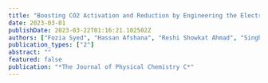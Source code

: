 ```yaml
---
title: "Boosting CO2 Activation and Reduction by Engineering the Electronic Structure of Graphitic Carbon Nitride through Transition Metal-Free Single-Atom Functionalization"
date: 2023-03-01
publishDate: 2023-03-22T01:16:21.102502Z
authors: ["Fozia Syed", "Hassan Afshana", "Reshi Showkat Ahmad", "Singh Priti", "Bhat Gulzar A", "Dixit Mudit*", "Dar, Manzoor Ahmad*"]
publication_types: ["2"]
abstract: ""
featured: false
publication: "*The Journal of Physical Chemistry C*"
---
```


